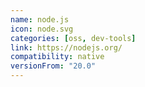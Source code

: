 ```yaml
---
name: node.js
icon: node.svg
categories: [oss, dev-tools]
link: https://nodejs.org/
compatibility: native
versionFrom: "20.0"
---
```

